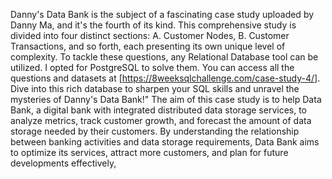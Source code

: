 Danny's Data Bank is the subject of a fascinating case study uploaded by Danny Ma, and it's the fourth of its kind.
This comprehensive study is divided into four distinct sections: A. Customer Nodes, B. Customer Transactions, and so forth, each presenting its own unique level of complexity.
To tackle these questions, any Relational Database tool can be utilized. I opted for PostgreSQL to solve them.
You can access all the questions and datasets at [https://8weeksqlchallenge.com/case-study-4/]. 
Dive into this rich database to sharpen your SQL skills and unravel the mysteries of Danny's Data Bank!"
The aim of this case study is to help Data Bank, a digital bank with integrated distributed data storage services, to analyze metrics, track customer growth, and forecast the amount of data storage needed by their customers. By understanding the relationship between banking activities and data storage requirements, Data Bank aims to optimize its services, attract more customers, and plan for future developments effectively,
